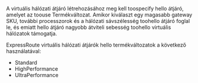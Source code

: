 A virtuális hálózati átjáró létrehozásához meg kell toospecify hello átjáró, amelyet az toouse Termékváltozat. Amikor kiválaszt egy magasabb gateway SKU, további processzorok és a hálózati sávszélesség toohello átjáró foglal le, és emiatt hello átjáró nagyobb átviteli sebesség toohello virtuális hálózatok támogatja. 

ExpressRoute virtuális hálózati átjárók hello termékváltozatok a következő használatával: 

* Standard
* HighPerformance
* UltraPerformance

